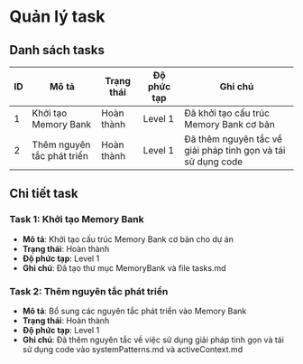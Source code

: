 # Quản lý task

## Danh sách tasks 

| ID | Mô tả | Trạng thái | Độ phức tạp | Ghi chú |
|----|-------|------------|-------------|---------|
| 1  | Khởi tạo Memory Bank | Hoàn thành | Level 1 | Đã khởi tạo cấu trúc Memory Bank cơ bản |
| 2  | Thêm nguyên tắc phát triển | Hoàn thành | Level 1 | Đã thêm nguyên tắc về giải pháp tinh gọn và tái sử dụng code |

## Chi tiết task

### Task 1: Khởi tạo Memory Bank
- **Mô tả**: Khởi tạo cấu trúc Memory Bank cơ bản cho dự án
- **Trạng thái**: Hoàn thành
- **Độ phức tạp**: Level 1
- **Ghi chú**: Đã tạo thư mục MemoryBank và file tasks.md 

### Task 2: Thêm nguyên tắc phát triển
- **Mô tả**: Bổ sung các nguyên tắc phát triển vào Memory Bank
- **Trạng thái**: Hoàn thành
- **Độ phức tạp**: Level 1
- **Ghi chú**: Đã thêm nguyên tắc về việc sử dụng giải pháp tinh gọn và tái sử dụng code vào systemPatterns.md và activeContext.md 